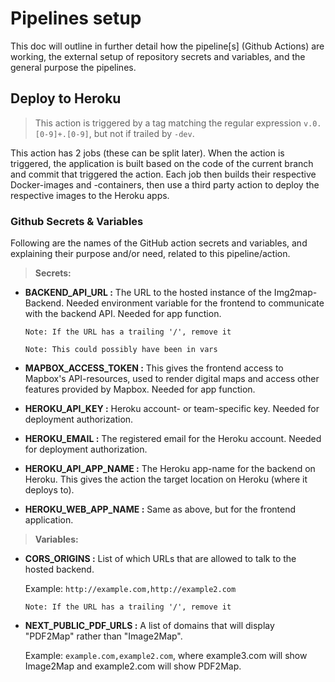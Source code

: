 # Pipelines setup

This doc will outline in further detail how the pipeline[s] (Github Actions) are working, the external setup of repository secrets and variables, and the general purpose the pipelines.

## Deploy to Heroku

>This action is triggered by a tag matching the regular expression `v.0.[0-9]+.[0-9]`, but not if trailed by `-dev`.

This action has 2 jobs (these can be split later). When the action is triggered, the application is built based on the code of the current branch and commit that triggered the action. Each job then builds their respective Docker-images and -containers, then use a third party action to deploy the respective images to the Heroku apps.

### Github Secrets & Variables

Following are the names of the GitHub action secrets and variables, and explaining their purpose and/or need, related to this pipeline/action.

> **Secrets:**

* **BACKEND_API_URL :** The URL to the hosted instance of the Img2map-Backend. Needed environment variable for the frontend to communicate with the backend API. Needed for app function.

    `Note: If the URL has a trailing '/', remove it`

    `Note: This could possibly have been in vars`

* **MAPBOX_ACCESS_TOKEN :** This gives the frontend access to Mapbox's API-resources, used to render digital maps and access other features provided by Mapbox. Needed for app function.
* **HEROKU_API_KEY :** Heroku account- or team-specific key. Needed for deployment authorization.
* **HEROKU_EMAIL :** The registered email for the Heroku account. Needed for deployment authorization.
* **HEROKU_API_APP_NAME :** The Heroku app-name for the backend on Heroku. This gives the action the target location on Heroku (where it deploys to).
* **HEROKU_WEB_APP_NAME :** Same as above, but for the frontend application.

> **Variables:**

* **CORS_ORIGINS :** List of which URLs that are allowed to talk to the hosted backend.

    Example: `http://example.com,http://example2.com`

    `Note: If the URL has a trailing '/', remove it`
* **NEXT_PUBLIC_PDF_URLS :** A list of domains that will display "PDF2Map" rather than "Image2Map".

    Example: `example.com,example2.com`, where example3.com will show Image2Map and example2.com will show PDF2Map.

